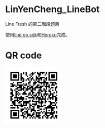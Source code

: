 # LinYenCheng_LineBot
Line Fresh 的第二階段題目

使用[line go sdk](https://github.com/line/line-bot-sdk-go)和[Heroku](https://www.heroku.com)完成。

# QR code
![QR_code](https://raw.githubusercontent.com/a28283878/LinYenCheng_LineBot/master/assets/img/uert8--_SB.png)
